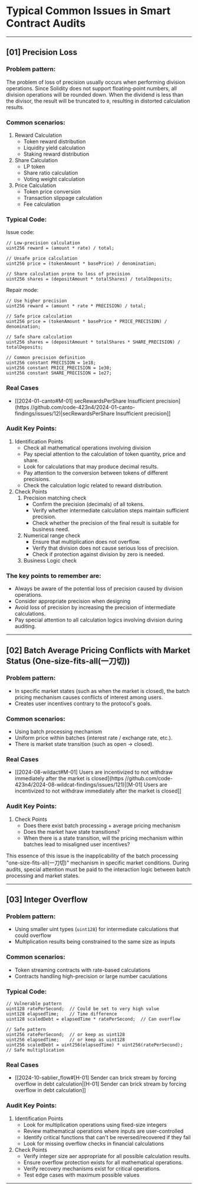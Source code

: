 # Typical Common Issues in Smart Contract Audits

---

## [01] Precision Loss

### Problem pattern:

The problem of loss of precision usually occurs when performing division operations. Since Solidity does not support floating-point numbers, all division operations will be rounded down. When the dividend is less than the divisor, the result will be truncated to `0`, resulting in distorted calculation results.
### Common scenarios:

1. Reward Calculation
	- Token reward distribution
	- Liquidity yield calculation
	- Staking reward distribution
2. Share Calculation
	- LP token
	- Share ratio calculation
	- Voting weight calculation
3. Price Calculation
	- Token price conversion
	- Transaction slippage calculation
	- Fee calculation
### Typical Code:

Issue code:

```solidity
// Low-precision calculation
uint256 reward = (amount * rate) / total;

// Unsafe price calculation
uint256 price = (tokenAmount * basePrice) / denomination;

// Share calculation prone to loss of precision
uint256 shares = (depositAmount * totalShares) / totalDeposits;
```

Repair mode:
```solidity
// Use higher precision
uint256 reward = (amount * rate * PRECISION) / total;

// Safe price calculation
uint256 price = (tokenAmount * basePrice * PRICE_PRECISION) / denomination;

// Safe share calculation
uint256 shares = (depositAmount * totalShares * SHARE_PRECISION) / totalDeposits;

// Common precision definition
uint256 constant PRECISION = 1e18;
uint256 constant PRICE_PRECISION = 1e30;
uint256 constant SHARE_PRECISION = 1e27;
```
### Real Cases

- [[2024-01-canto#M-01] secRewardsPerShare Insufficient precision](https //github.com/code-423n4/2024-01-canto-findings/issues/12)|secRewardsPerShare Insufficient precision]]

### Audit Key Points:

1. Identification Points
	- Check all mathematical operations involving division
	- Pay special attention to the calculation of token quantity, price and share.
	- Look for calculations that may produce decimal results.
	- Pay attention to the conversion between tokens of different precisions.
	- Check the calculation logic related to reward distribution.
2. Check Points
	1. Precision matching check
		- Confirm the precision (decimals) of all tokens.
		- Verify whether intermediate calculation steps maintain sufficient precision.
		- Check whether the precision of the final result is suitable for business need.
	2. Numerical range check
		- Ensure that multiplication does not overflow.
		- Verify that division does not cause serious loss of precision.
		- Check if protection against division by zero is needed.
	3. Business Logic check
### The key points to remember are:
- Always be aware of the potential loss of precision caused by division operations.
- Consider appropriate precision when designing
- Avoid loss of precision by increasing the precision of intermediate calculations.
- Pay special attention to all calculation logics involving division during auditing.

---

## [02] Batch Average Pricing Conflicts with Market Status (One-size-fits-all(一刀切))

### Problem pattern:

- In specific market states (such as when the market is closed), the batch pricing mechanism causes conflicts of interest among users.
- Creates user incentives contrary to the protocol's goals.
### Common scenarios:

- Using batch processing mechanism
- Uniform price within batches (interest rate / exchange rate, etc.).
- There is market state transition (such as open -> closed).
### Real Cases

- [[2024-08-wildact#M-01] Users are incentivized to not withdraw immediately after the market is closed](https //github.com/code-423n4/2024-08-wildcat-findings/issues/121)|[M-01] Users are incentivized to not withdraw immediately after the market is closed]]

### Audit Key Points:

1. Check Points
	- Does there exist batch processing + average pricing mechanism
	- Does the market have state transitions?
	- When there is a state transition, will the pricing mechanism within batches lead to misaligned user incentives?

This essence of this issue is the inapplicability of the batch processing "one-size-fits-all(一刀切)" mechanism in specific market conditions. During audits, special attention must be paid to the interaction logic between batch processing and market states.

---
## [03] Integer Overflow

### Problem pattern:

- Using smaller uint types (`uint128`) for intermediate calculations that could overflow
- Multiplication results being constrained to the same size as inputs
### Common scenarios:

- Token streaming contracts with rate-based calculations
- Contracts handling high-precision or large number caculations
### Typical Code:

```solidity
// Vulnerable pattern
uint128 ratePerSecond;  // Could be set to very high value
uint128 elapsedTime;    // Time difference
uint128 scaledDebt = elapsedTime * ratePerSecond;  // Can overflow

// Safe pattern
uint256 ratePerSecond;  // or keep as uint128
uint256 elapsedTime;    // or keep as uint128
uint256 scaledDebt = uint256(elapsedTime) * uint256(ratePerSecond);  // Safe multiplication
```

### Real Cases

- [[2024-10-sablier_flow#[H-01] Sender can brick stream by forcing overflow in debt calculation|[H-01] Sender can brick stream by forcing overflow in debt calculation]]

### Audit Key Points:

1. Identification Points
	- Look for multiplication operations using fixed-size integers
	- Review mathematical operations where inputs are user-controlled
	- Identify critical functions that can't be reversed/recovered if they fail
	- Look for missing overflow checks in financial calculations
2. Check Points
	- Verify integer size aer appropriate for all possible calculation results.
	- Ensure overflow protection exists for all mathematical operations.
	- Verify recovery mechanisms exist for critical operations.
	- Test edge cases with maximum possible values

---

